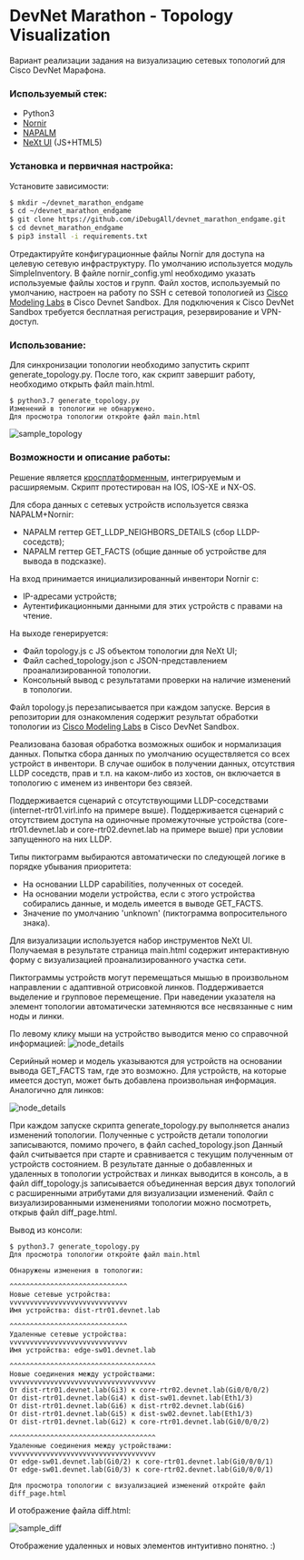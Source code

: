 # DevNet Marathon - Topology Visualization
Вариант реализации задания на визуализацию сетевых топологий для Cisco DevNet Марафона.

### Используемый стек:
  - Python3
  - [Nornir](https://nornir.readthedocs.io/en/latest/)
  - [NAPALM](https://napalm.readthedocs.io/en/latest/)
  - [NeXt UI](https://developer.cisco.com/site/neXt/) (JS+HTML5)

### Установка и первичная настройка:
Установите зависимости:
```sh
$ mkdir ~/devnet_marathon_endgame
$ cd ~/devnet_marathon_endgame
$ git clone https://github.com/iDebugAll/devnet_marathon_endgame.git
$ cd devnet_marathon_endgame
$ pip3 install -i requirements.txt
```
Отредактируйте конфигурационные файлы Nornir для доступа на целевую сетевую инфраструктуру.
По умолчанию используется модуль SimpleInventory.
В файле nornir_config.yml необходимо указать используемые файлы хостов и групп.
Файл хостов, используемый по умолчанию, настроен на работу по SSH с сетевой топологией из [Cisco Modeling Labs](https://devnetsandbox.cisco.com/RM/Diagram/Index/685f774a-a5d6-4df5-a324-3774217d0e6b?diagramType=Topology) в Cisco Devnet Sandbox.
Для подключения к Cisco DevNet Sandbox требуется бесплатная регистрация, резервирование и VPN-доступ.

### Использование:
Для синхронизации топологии необходимо запустить скрипт generate_topology.py.
После того, как скрипт завершит работу, необходимо открыть файл main.html.
```
$ python3.7 generate_topology.py 
Изменений в топологии не обнаружено.
Для просмотра топологии откройте файл main.html
```

![sample_topology](/samples/sample_topology.png)

### Возможности и описание работы:

Решение является [кросплатформенным](https://napalm.readthedocs.io/en/latest/support/), интегрируемым и расширяемым.
Скрипт протестирован на IOS, IOS-XE и NX-OS.

Для сбора данных с сетевых устройств используется связка NAPALM+Nornir:
  - NAPALM геттер GET_LLDP_NEIGHBORS_DETAILS (сбор LLDP-соседств);
  - NAPALM геттер GET_FACTS (общие данные об устройстве для вывода в подсказке).

На вход принимается инициализированный инвентори Nornir с:
  - IP-адресами устройств;
  - Аутентификационными данными для этих устройств с правами на чтение.

На выходе генерируется:
  - Файл topology.js c JS объектом топологии для NeXt UI;
  - Файл cached_topology.json с JSON-представлением проанализированной топологии.
  - Консольный вывод с результатами проверки на наличие изменений в топологии.

Файл topology.js перезаписывается при каждом запуске. Версия в репозитории для ознакомления содержит результат обработки топологии из [Cisco Modeling Labs](https://devnetsandbox.cisco.com/RM/Diagram/Index/685f774a-a5d6-4df5-a324-3774217d0e6b?diagramType=Topology) в Cisco DevNet Sandbox.

Реализована базовая обработка возможных ошибок и нормализация данных.
Попытка сбора данных по умолчанию осуществляется со всех устройст в инвентори.
В случае ошибок в получении данных, отсутствия LLDP соседств, прав и т.п. на
каком-либо из хостов, он включается в топологию с именем из инвентори без связей.

Поддерживается сценарий с отсутствующими LLDP-соседствами (internet-rtr01.virl.info на примере выше).
Поддерживается сценарий с отсутствием доступа на одиночные промежуточные устройства (core-rtr01.devnet.lab и core-rtr02.devnet.lab на примере выше) при условии запущенного на них LLDP.

Типы пиктограмм выбираются автоматически по следующей логике в порядке убывания приоритета:
  - На основании LLDP capabilities, полученных от соседей.
  - На основании модели устройства, если с этого устройства собирались данные, и модель имеется в выводе GET_FACTS.
  - Значение по умолчанию 'unknown' (пиктограмма вопросительного знака).

Для визуализации используется набор инструментов NeXt UI. Получаемая в результате страница main.html содержит интерактивную форму с визуализацией проанализированного участка сети.

Пиктограммы устройств могут перемещаться мышью в произвольном направлении с адаптивной отрисовкой линков. Поддерживается выделение и групповое перемещение.
При наведении указателя на элемент топологии автоматически затемняются все несвязанные с ним ноды и линки.

По левому клику мыши на устройство выводится меню со справочной информацией:
![node_details](/samples/sample_node_details.png)

Серийный номер и модель указываются для устройств на основании вывода GET_FACTS там, где это возможно.
Для устройств, на которые имеется доступ, может быть добавлена произвольная информация.
Аналогично для линков:

![node_details](/samples/sample_link_details.png)

При каждом запуске скрипта generate_topology.py выполняется анализ изменений топологии.
Полученные с устройств детали топологии записываются, помимо прочего, в файл cached_topology.json
Данный файл считывается при старте и сравнивается с текущим полученным от устройств состоянием.
В результате данные о добавленных и удаленных в топологии устройствах и линках выводится в консоль, а в файл diff_topology.js записывается объединенная версия двух топологий с расширенными атрибутами для визуализации изменений. Файл с визуализированными изменениями топологии можно посмотреть, открыв файл diff_page.html.

Вывод из консоли:

```
$ python3.7 generate_topology.py 
Для просмотра топологии откройте файл main.html

Обнаружены изменения в топологии:

^^^^^^^^^^^^^^^^^^^^^^^^^^^^^
Новые сетевые устройства:
vvvvvvvvvvvvvvvvvvvvvvvvvvvvv
Имя устройства: dist-rtr01.devnet.lab

^^^^^^^^^^^^^^^^^^^^^^^^^^^^^
Удаленные сетевые устройства:
vvvvvvvvvvvvvvvvvvvvvvvvvvvvv
Имя устройства: edge-sw01.devnet.lab

^^^^^^^^^^^^^^^^^^^^^^^^^^^^^^^^^^^^
Новые соединения между устройствами:
vvvvvvvvvvvvvvvvvvvvvvvvvvvvvvvvvvvv
От dist-rtr01.devnet.lab(Gi3) к core-rtr02.devnet.lab(Gi0/0/0/2)
От dist-rtr01.devnet.lab(Gi4) к dist-sw01.devnet.lab(Eth1/3)
От dist-rtr01.devnet.lab(Gi6) к dist-rtr02.devnet.lab(Gi6)
От dist-rtr01.devnet.lab(Gi5) к dist-sw02.devnet.lab(Eth1/3)
От dist-rtr01.devnet.lab(Gi2) к core-rtr01.devnet.lab(Gi0/0/0/2)

^^^^^^^^^^^^^^^^^^^^^^^^^^^^^^^^^^^^
Удаленные соединения между устройствами:
vvvvvvvvvvvvvvvvvvvvvvvvvvvvvvvvvvvv
От edge-sw01.devnet.lab(Gi0/2) к core-rtr01.devnet.lab(Gi0/0/0/1)
От edge-sw01.devnet.lab(Gi0/3) к core-rtr02.devnet.lab(Gi0/0/0/1)

Для просмотра топологии с визуализацией изменений откройте файл diff_page.html
```

И отображение файла diff.html:

![sample_diff](/samples/sample_diff.png)

Отображение удаленных и новых элементов интуитивно понятно. :)
